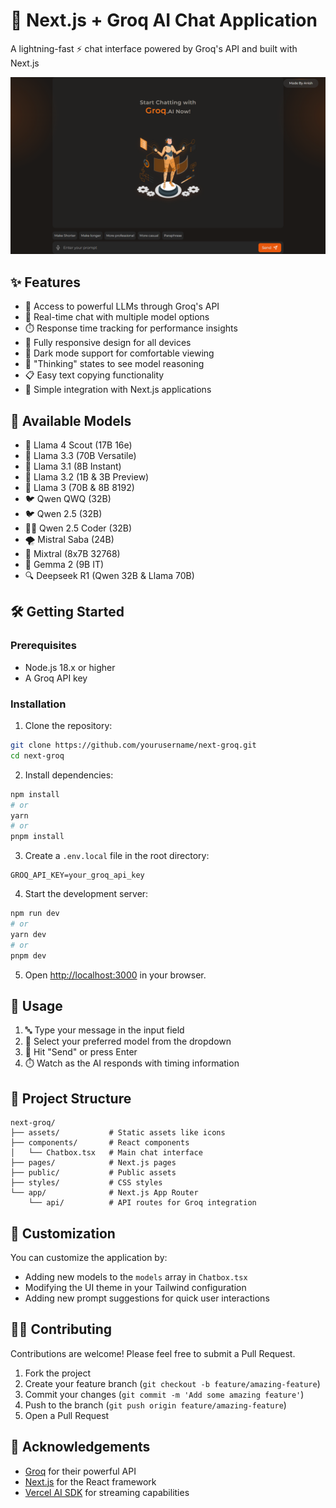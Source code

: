 # 🚀 Next.js + Groq AI Chat Application

A lightning-fast ⚡ chat interface powered by Groq's API and built with Next.js

![Next Groq](app/opengraph-image.png)

## ✨ Features

- 🧠 Access to powerful LLMs through Groq's API
- 🔄 Real-time chat with multiple model options
- ⏱️ Response time tracking for performance insights
- 📱 Fully responsive design for all devices
- 🌙 Dark mode support for comfortable viewing
- 🤔 "Thinking" states to see model reasoning
- 📋 Easy text copying functionality
- 🔌 Simple integration with Next.js applications

## 🤖 Available Models

- 🦙 Llama 4 Scout (17B 16e)
- 🦙 Llama 3.3 (70B Versatile)
- 🦙 Llama 3.1 (8B Instant)
- 🔮 Llama 3.2 (1B & 3B Preview)
- 🦙 Llama 3 (70B & 8B 8192)
- 🐦 Qwen QWQ (32B)
- 🐦 Qwen 2.5 (32B)
- 👨‍💻 Qwen 2.5 Coder (32B)
- 🌪️ Mistral Saba (24B)
- 🔄 Mixtral (8x7B 32768)
- 💎 Gemma 2 (9B IT)
- 🔍 Deepseek R1 (Qwen 32B & Llama 70B)

## 🛠️ Getting Started

### Prerequisites

- Node.js 18.x or higher
- A Groq API key

### Installation

1. Clone the repository:

```bash
git clone https://github.com/yourusername/next-groq.git
cd next-groq
```

2. Install dependencies:

```bash
npm install
# or
yarn
# or
pnpm install
```

3. Create a `.env.local` file in the root directory:

```
GROQ_API_KEY=your_groq_api_key
```

4. Start the development server:

```bash
npm run dev
# or
yarn dev
# or
pnpm dev
```

5. Open [http://localhost:3000](http://localhost:3000) in your browser.

## 📝 Usage

1. 🔤 Type your message in the input field
2. 🔄 Select your preferred model from the dropdown
3. 🚀 Hit "Send" or press Enter
4. ⏱️ Watch as the AI responds with timing information

## 🧩 Project Structure

```
next-groq/
├── assets/           # Static assets like icons
├── components/       # React components
│   └── Chatbox.tsx   # Main chat interface
├── pages/            # Next.js pages
├── public/           # Public assets
├── styles/           # CSS styles
└── app/              # Next.js App Router
    └── api/          # API routes for Groq integration
```

## 🔧 Customization

You can customize the application by:

- Adding new models to the `models` array in `Chatbox.tsx`
- Modifying the UI theme in your Tailwind configuration
- Adding new prompt suggestions for quick user interactions

## 👨‍💻 Contributing

Contributions are welcome! Please feel free to submit a Pull Request.

1. Fork the project
2. Create your feature branch (`git checkout -b feature/amazing-feature`)
3. Commit your changes (`git commit -m 'Add some amazing feature'`)
4. Push to the branch (`git push origin feature/amazing-feature`)
5. Open a Pull Request

## 🙏 Acknowledgements

- [Groq](https://groq.com/) for their powerful API
- [Next.js](https://nextjs.org/) for the React framework
- [Vercel AI SDK](https://sdk.vercel.ai/docs) for streaming capabilities
